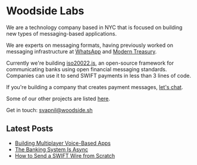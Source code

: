 # Woodside Labs
          
We are a technology company based in NYC that is focused on building
new types of messaging-based applications.

We are experts on messaging formats, having previously worked on
messaging infrastructure at [WhatsApp](https://whatsapp.com) and [Modern
Treasury](https://moderntreasury.com).

Currently we're building [iso20022.js](https://iso20022js.com), an open-source
framework for communicating banks using open financial messaging standards.
Companies can use it to send SWIFT payments in less than 3 lines of code.

If you're building a company that creates payment messages, [let's chat](https://cal.com/woodside/30min).

Some of our other projects are listed [here](/projects).

Get in touch: svapnil@woodside.sh

## Latest Posts

- [Building Multiplayer Voice-Based Apps](/multiplayer)
- [The Banking System Is Async](https://www.iso20022js.com/guides/designing-for-asynchrony)
- [How to Send a SWIFT Wire from Scratch](https://www.iso20022js.com/guides/how-to-send-swift)
